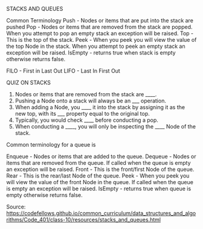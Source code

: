STACKS AND QUEUES

Common Terminology
  Push - Nodes or items that are put into the stack are pushed
  Pop - Nodes or items that are removed from the stack are popped. When you attempt to pop an empty stack an exception will be raised.
  Top - This is the top of the stack.
  Peek - When you peek you will view the value of the top Node in the stack. When you attempt to peek an empty stack an exception will be raised.
  IsEmpty - returns true when stack is empty otherwise returns false.

FILO - First in Last Out
LIFO - Last In First Out

QUIZ ON STACKS

1. Nodes or items that are removed from the stack are ____. 
2. Pushing a Node onto a stack will always be an ___ operation.
3. When adding a Node, you ____ it into the stack by assigning it as the new top, with its ___ property equal to the original top.
4. Typically, you would check ____ before conducting a pop.
5. When conducting a ____, you will only be inspecting the ____ Node of the stack.


Common terminology for a queue is

Enqueue - Nodes or items that are added to the queue.
Dequeue - Nodes or items that are removed from the queue. If called when the queue is empty an exception will be raised.
Front - This is the front/first Node of the queue.
Rear - This is the rear/last Node of the queue.
Peek - When you peek you will view the value of the front Node in the queue. If called when the queue is empty an exception will be raised.
IsEmpty - returns true when queue is empty otherwise returns false.

Source: https://codefellows.github.io/common_curriculum/data_structures_and_algorithms/Code_401/class-10/resources/stacks_and_queues.html
